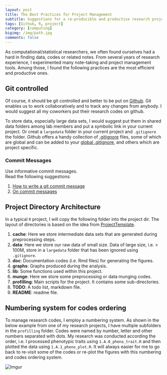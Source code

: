 ```yaml
---
layout: post
title: The Best Practices for Project Management
subtitle: Suggestions for a re-producible and productive research project
tags: [Github, R, project]
category: [computing]
bigimg: /img/path.jpg
comments: false
---
```


As computational/statistical researchers, we often found ourselves had a hard in finding data, codes or related notes.
From several years of research experience, I experimented many note-taking and project management tools. Among those, I found the following practices are the most efficient and productive ones.

## Git controlled

Of course, it should be git controlled and better to be put on [Github](https://github.com/yangjl). Git enables us to work collaboratively and to track any changes from anybody. I would suggest all my coworkers put their research codes on github.

To store data, especially large data sets, I would suggest put them in shared data folders among lab members and put a symbolic link in your current project. Or creat a `largedata` folder in your current project and `.gitignore` the folder.
Github offers a handy collection of [.gitignore](https://github.com/github/gitignore) files, some of which are global and can be added to your [global .gitignore](https://help.github.com/articles/ignoring-files/), and others which are project specific.

### Commit Messages

Use informative commit messages.  
Read the following suggestions:  
1. [How to write a git commit message](http://chris.beams.io/posts/git-commit/)  
2. [On commit messages](http://who-t.blogspot.de/2009/12/on-commit-messages.html)  

## Project Directory Architecture

In a typical `R` project, I will copy the following folder into the project dir.
The layout of directories is based on the idea from [ProjectTemplate](http://projecttemplate.net/architecture.html).

1. **cache**: Here we store intermediate data sets that are generated during preprocessing steps.
2. **data**: Here we store our raw data of small size.
Data of large size, i.e. > 100M, store in a `largedata` folder that has been ignored using `.gitignore`.
3. **doc**: Documentation codes (i.e. Rmd files) for generating the figures.
4. **graphs**: Graphs produced during the analysis.
5. **lib**: Some functions used within this project.
6. **munge**: Here we store some preprocessing or data munging codes.
7. **profilling**: Main scripts for the project. It contains some sub-directories.
8. **TODO**: A todo list, markdown file.
9. **README**: readme file.

## Numbering system for codes ordering

To manage research codes, I employ a numbering system.
As shown in the below example from one of my research projects, I have multiple subfolders in the `profilling` folder. Codes were named by number, letter and other numbers separated with dots. My research was conducted according the order, i.e. I processed phenotypic traits using `1.A.0_pheno_trait.R` and then plotted the data using `1.A.1_pheno_plot.R`. It will always easier for me to go back to re-visit some of the codes or re-plot the figures with this numbering and codes ordering system.

![Imgur](http://i.imgur.com/Ro7nzt5.png)
